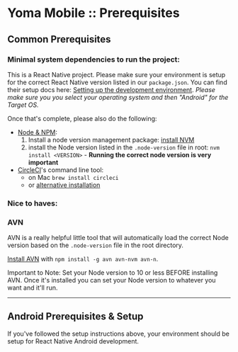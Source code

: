 # Yoma Mobile :: Prerequisites

## Common Prerequisites

### Minimal system dependencies to run the project:
This is a React Native project. Please make sure your environment is setup for the correct React Native version listed in our `package.json`. 
You can find their setup docs here: [Setting up the development environment](https://reactnative.dev/docs/environment-setup).
_Please make sure you you select your operating system and then "Android" for the Target OS._

Once that's complete, please also do the following: 
- [Node & NPM](https://nodejs.org/en/):
    1. Install a node version management package: [install NVM](https://github.com/nvm-sh/nvm)
    2. install the Node version listed in the `.node-version` file in root:
         `nvm install <VERSION>` - **Running the
         correct node version is very important**
- [CircleCI](https://circleci.com)'s command line tool:
    - on Mac `brew install circleci`
    - or [alternative installation](https://circleci.com/docs/2.0/local-cli/#installation)
  
### Nice to haves:
### AVN
AVN is a really helpful little tool that will automatically load the correct Node version based on the `.node-version` file in the root directory. 

[Install AVN](https://github.com/wbyoung/avn) with `npm install -g avn avn-nvm avn-n`. 

Important to Note: Set your Node version to 10 or less BEFORE installing AVN. Once it's installed you can set your Node version to whatever you want and it'll run.

------------

## Android Prerequisites & Setup
If you've followed the setup instructions above, your environment should be setup for React Native Android development.

